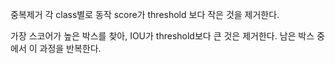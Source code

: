 중복제거
각 class별로 동작
  score가 threshold 보다 작은 것을 제거한다.
  
  가장 스코어가 높은 박스를 찾아, IOU가 threshold보다 큰 것은 제거한다.
  남은 박스 중에서 이 과정을 반복한다.


